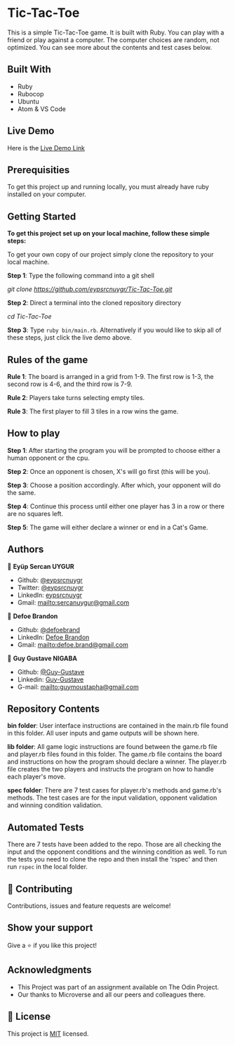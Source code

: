 # Tic-Tac-Toe

This is a simple Tic-Tac-Toe game. It is built with Ruby. You can play with a friend or play against a computer. The computer choices are random, not optimized.
You can see more about the contents and test cases below.

## Built With

-   Ruby
-   Rubocop
-   Ubuntu
-   Atom & VS Code

## Live Demo

Here is the [Live Demo Link](https://repl.it/@eypsrcnuygr/Tic-Tac-Toe#bin/main.rb)

## Prerequisities

To get this project up and running locally, you must already have ruby installed on your computer.

## Getting Started

**To get this project set up on your local machine, follow these simple steps:**

To get your own copy of our project simply clone the repository to your local machine.

**Step 1**: Type the following command into a git shell

_git clone <https://github.com/eypsrcnuygr/Tic-Tac-Toe.git>_

**Step 2**: Direct a terminal into the cloned repository directory

_cd Tic-Tac-Toe_

**Step 3**: Type `ruby bin/main.rb`. Alternatively if you would like to skip all of these steps, just click the live demo above.

## Rules of the game

**Rule 1**:  The board is arranged in a grid from 1-9. The first row is 1-3, the second row is 4-6, and the third row is 7-9.

**Rule 2**:  Players take turns selecting empty tiles.

**Rule 3**:  The first player to fill 3 tiles in a row wins the game.

## How to play

**Step 1**: After starting the program you will be prompted to choose either a human opponent or the cpu.

**Step 2**: Once an opponent is chosen, X's will go first (this will be you).

**Step 3**: Choose a position accordingly. After which, your opponent will do the same.

**Step 4**: Continue this process until either one player has 3 in a row or there are no squares left.

**Step 5**: The game will either declare a winner or end in a Cat's Game.

## Authors

👤 **Eyüp Sercan UYGUR**

-   Github: [@eypsrcnuygr](https://github.com/eypsrcnuygr)
-   Twitter: [@eypsrcnuygr](https://twitter.com/eypsrcnuygr)
-   LinkedIn: [eypsrcnuygr](https://www.linkedin.com/in/eypsrcnuygr/)
-   Gmail: <mailto:sercanuygur@gmail.com>

👤 **Defoe Brandon**

-   Github: [@defoebrand](https://github.com/defoebrand)
-   LinkedIn: [Defoe Brandon](https://www.linkedin.com/in/defoebrand/)
-   Gmail: <mailto:defoe.brand@gmail.com>

👤 **Guy Gustave NIGABA**

- Github: [@Guy-Gustave](https://github.com/Guy-Gustave)
- Linkedin: [Guy-Gustave](https://www.linkedin.com/in/guy-gustave-nigaba-7988ba181/)
- G-mail: <mailto:guymoustapha@gmail.com>

## Repository Contents

**bin folder**: User interface instructions are contained in the main.rb file found in this folder. All user inputs and game outputs will be shown here.

**lib folder**: All game logic instructions are found between the game.rb file and player.rb files found in this folder. The game.rb file contains the board and instructions on how the program should declare a winner. The player.rb file creates the two players and instructs the program on how to handle each player's move.

**spec folder**: There are 7 test cases for player.rb's methods and game.rb's methods. The test cases are for the input validation, opponent validation and winning
condition validation.

## Automated Tests

There are 7 tests have been added to the repo. Those are all checking the input and the opponent conditions and the winning condition as well. To run the tests you need to clone the repo and then install the 'rspec' and then run ```rspec``` in the local folder.

## 🤝 Contributing

Contributions, issues and feature requests are welcome!

## Show your support

Give a ⭐️ if you like this project!

## Acknowledgments

-   This Project was part of an assignment available on The Odin Project.
-   Our thanks to Microverse and all our peers and colleagues there.

## 📝 License

This project is [MIT](lic.url) licensed.
